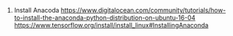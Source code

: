 1. Install Anacoda
  https://www.digitalocean.com/community/tutorials/how-to-install-the-anaconda-python-distribution-on-ubuntu-16-04
  https://www.tensorflow.org/install/install_linux#InstallingAnaconda
